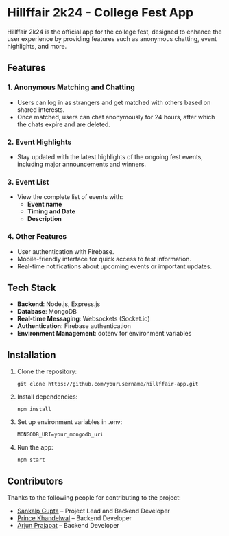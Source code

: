 # Hillffair 2k24 - College Fest App

Hillffair 2k24 is the official app for the college fest, designed to enhance the user experience by providing features such as anonymous chatting, event highlights, and more.

## Features

### 1. Anonymous Matching and Chatting
- Users can log in as strangers and get matched with others based on shared interests.
- Once matched, users can chat anonymously for 24 hours, after which the chats expire and are deleted.

### 2. Event Highlights
- Stay updated with the latest highlights of the ongoing fest events, including major announcements and winners.

### 3. Event List
- View the complete list of events with:
  - **Event name**
  - **Timing and Date**
  - **Description**

### 4. Other Features
- User authentication with Firebase.
- Mobile-friendly interface for quick access to fest information.
- Real-time notifications about upcoming events or important updates.
  
## Tech Stack

- **Backend**: Node.js, Express.js
- **Database**: MongoDB
- **Real-time Messaging**: Websockets (Socket.io)
- **Authentication**: Firebase authentication
- **Environment Management**: dotenv for environment variables

## Installation

1. Clone the repository:
   ```
   git clone https://github.com/yourusername/hillffair-app.git

   ```

2. Install dependencies:
   ```
   npm install

   ```

3. Set up environment variables in .env:
   ```
   MONGODB_URI=your_mongodb_uri

   ```

4. Run the app:
   ```
   npm start

   ```
## Contributors

Thanks to the following people for contributing to the project:

- [Sankalp Gupta](https://github.com/sankalp2102) – Project Lead and Backend Developer
- [Prince Khandelwal](https://github.com/prince04-coder) – Backend Developer
- [Arjun Prajapat](https://github.com/arjunprajapat923) – Backend Developer

